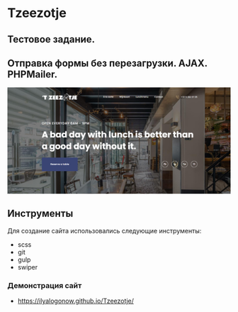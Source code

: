 # Tzeezotje
## Тестовое задание.
## Отправка формы без перезагрузки. AJAX. PHPMailer.
![EliasPortfolio-Website](https://github.com/IlyaLogonow/Tzeezotje/blob/main/Tzeezotje.png)

## Инструменты 
Для создание сайта использовались следующие инструменты:
- scss
- git 
- gulp
- swiper

### Демонстрация сайт 
- https://ilyalogonow.github.io/Tzeezotje/
